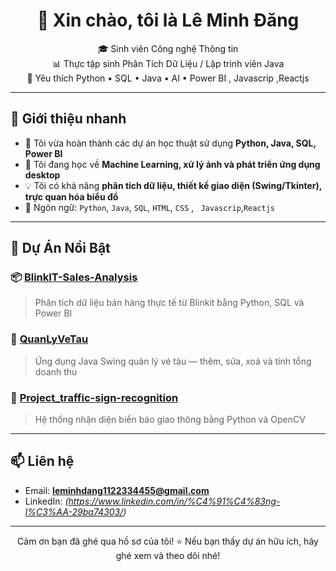 <h1 align="center">👋 Xin chào, tôi là Lê Minh Đăng</h1>

<p align="center">
🎓 Sinh viên Công nghệ Thông tin <br>
📊 Thực tập sinh Phân Tích Dữ Liệu / Lập trình viên Java <br>
🚀 Yêu thích Python • SQL • Java • AI • Power BI , Javascrip ,Reactjs



---

## 📌 Giới thiệu nhanh

- 🔭 Tôi vừa hoàn thành các dự án học thuật sử dụng **Python, Java, SQL, Power BI**
- 🌱 Tôi đang học về **Machine Learning, xử lý ảnh và phát triển ứng dụng desktop**
- 💡 Tôi có khả năng **phân tích dữ liệu, thiết kế giao diện (Swing/Tkinter), trực quan hóa biểu đồ**
- 💬 Ngôn ngữ: `Python`, `Java`, `SQL`, `HTML`, `CSS` , ` Javascrip`,`Reactjs`

---

## 💼 Dự Án Nổi Bật

### 📦 [BlinkIT-Sales-Analysis](https://github.com/MinhDangk3/BlinkIT-Sales-Analysis)
> Phân tích dữ liệu bán hàng thực tế từ Blinkit bằng Python, SQL và Power BI

### 🚆 [QuanLyVeTau](https://github.com/MinhDangk3/QuanLyVeTau)
> Ứng dụng Java Swing quản lý vé tàu — thêm, sửa, xoá và tính tổng doanh thu

### 🚧 [Project_traffic-sign-recognition](https://github.com/MinhDangk3/Project_traffic-sign-recognition)
> Hệ thống nhận diện biển báo giao thông bằng Python và OpenCV

---

## 📫 Liên hệ

- Email: **leminhdang1122334455@gmail.com**
- LinkedIn: *(https://www.linkedin.com/in/%C4%91%C4%83ng-l%C3%AA-29ba74303/)*


---

<p align="center">
Cảm ơn bạn đã ghé qua hồ sơ của tôi! ⭐ Nếu bạn thấy dự án hữu ích, hãy ghé xem và theo dõi nhé!
</p>
